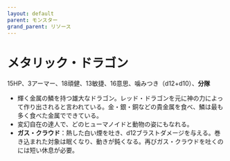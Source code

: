 ```yaml
---
layout: default
parent: モンスター
grand_parent: リソース
---
```


# メタリック・ドラゴン

15HP、3アーマー、18頑健、13敏捷、16意思、噛みつき（d12+d10）、**分隊**

- 輝く金属の鱗を持つ雄大なドラゴン。レッド・ドラゴンを元に神の力によって作り出されると言われている。金・銀・銅などの貴金属を食べ、鱗は最も多く食べた金属でできている。
- 変幻自在の達人で、どのヒューマノイドと動物の姿にもなれる。
- **ガス・クラウド**：熱した白い煙を吐き、d12ブラストダメージを与える。巻き込まれた対象は眠くなり、動きが鈍くなる。再びガス・クラウドを吐くのには短い休息が必要。
